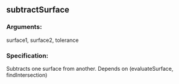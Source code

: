 ## subtractSurface
### Arguments: 
surface1, surface2, tolerance
### Specification: 
Subtracts one surface from another. Depends on (evaluateSurface, findIntersection)
